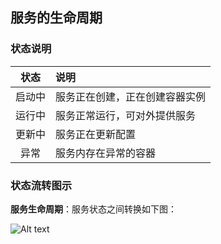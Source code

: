 ## 服务的生命周期

### 状态说明
|状态|说明|
|:--:|:--|
|启动中|服务正在创建，正在创建容器实例|
|运行中|服务正常运行，可对外提供服务|
|更新中|服务正在更新配置|
|异常|服务内存在异常的容器|

### 状态流转图示
**服务生命周期**：服务状态之间转换如下图：  

![Alt text](http://imgcache.tcecqpoc.fsphere.cn/image/mc.qcloudimg.com/static/img/3a8b07852386b4da7d07096d7b7414e1/%7BFDDE4D2C-DFBE-4067-840F-E680A034F1AF%7D.png)  
